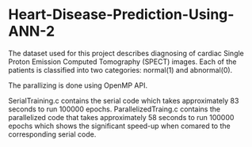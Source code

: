 # Heart-Disease-Prediction-Using-ANN-2

The dataset used for this project describes diagnosing of cardiac Single Proton Emission Computed Tomography (SPECT) images. 
Each of the patients is classified into two categories: normal(1) and abnormal(0). 

The parallizing is done using OpenMP API.

SerialTraining.c contains the serial code which takes approximately 83 seconds to run 100000 epochs.
ParallelizedTraing.c contains the parallelized code that takes approximately 58 seconds to run 100000 epochs which shows the significant speed-up when comared to the corresponding serial code.
 
